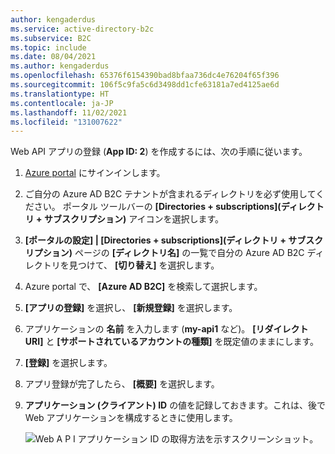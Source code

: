```yaml
---
author: kengaderdus
ms.service: active-directory-b2c
ms.subservice: B2C
ms.topic: include
ms.date: 08/04/2021
ms.author: kengaderdus
ms.openlocfilehash: 65376f6154390bad8bfaa736dc4e76204f65f396
ms.sourcegitcommit: 106f5c9fa5c6d3498dd1cfe63181a7ed4125ae6d
ms.translationtype: HT
ms.contentlocale: ja-JP
ms.lasthandoff: 11/02/2021
ms.locfileid: "131007622"
---
```

Web API アプリの登録 (**App ID: 2**) を作成するには、次の手順に従います。

1. [Azure portal](https://portal.azure.com) にサインインします。
1. ご自分の Azure AD B2C テナントが含まれるディレクトリを必ず使用してください。 ポータル ツールバーの **[Directories + subscriptions]\(ディレクトリ + サブスクリプション\)** アイコンを選択します。
1. **[ポータルの設定] | [Directories + subscriptions]\(ディレクトリ + サブスクリプション\)** ページの **[ディレクトリ名]** の一覧で自分の Azure AD B2C ディレクトリを見つけて、 **[切り替え]** を選択します。
1. Azure portal で、 **[Azure AD B2C]** を検索して選択します。
1. **[アプリの登録]** を選択し、 **[新規登録]** を選択します。
1. アプリケーションの **名前** を入力します (**my-api1** など)。 **[リダイレクト URI]** と **[サポートされているアカウントの種類]** を既定値のままにします。
1. **[登録]** を選択します。
1. アプリ登録が完了したら、 **[概要]** を選択します。
1. **アプリケーション (クライアント) ID** の値を記録しておきます。これは、後で Web アプリケーションを構成するときに使用します。

    ![Web A P I アプリケーション ID の取得方法を示すスクリーンショット。](./media/active-directory-b2c-app-integration-register-api/get-azure-ad-b2c-web-api-app-id.png)
